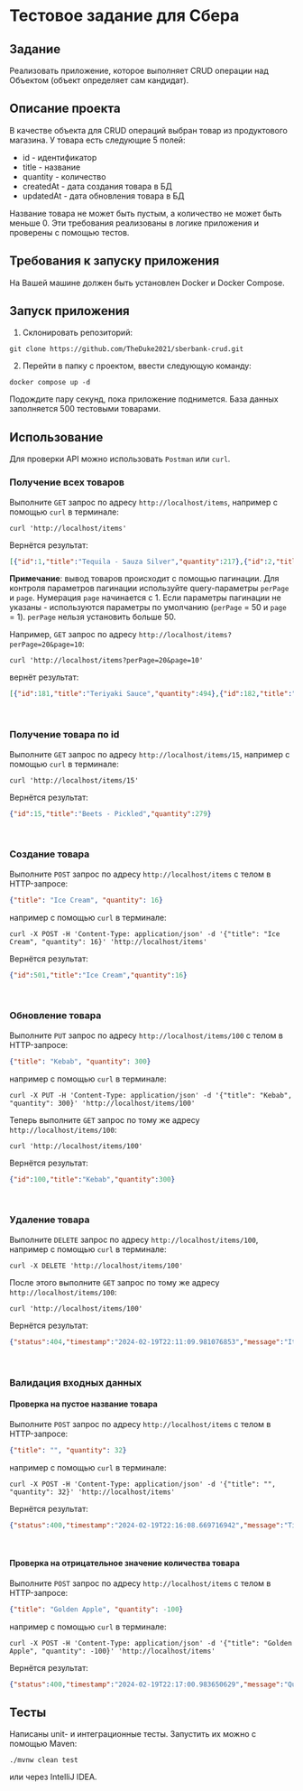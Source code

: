 # Тестовое задание для Сбера
## Задание
Реализовать приложение, которое выполняет CRUD операции над Объектом (объект определяет сам кандидат).

## Описание проекта
В качестве объекта для CRUD операций выбран товар из продуктового магазина. У товара есть следующие 5 полей:
- id - идентификатор
- title - название
- quantity - количество
- createdAt - дата создания товара в БД
- updatedAt - дата обновления товара в БД

Название товара не может быть пустым, а количество не может быть меньше 0. Эти требования реализованы в логике приложения и проверены с помощью тестов.

## Требования к запуску приложения
На Вашей машине должен быть установлен Docker и Docker Compose.

## Запуск приложения
1. Склонировать репозиторий:
 ```console
 git clone https://github.com/TheDuke2021/sberbank-crud.git
 ```
2. Перейти в папку с проектом, ввести следующую команду:
```console
docker compose up -d
```
Подождите пару секунд, пока приложение поднимется.
База данных заполняется 500 тестовыми товарами.

## Использование
Для проверки API можно использовать `Postman` или `curl`.
<br>

### Получение всех товаров
Выполните `GET` запрос по адресу `http://localhost/items`, например с помощью `curl` в терминале:
```console
curl 'http://localhost/items'
```

Вернётся результат:
```json
[{"id":1,"title":"Tequila - Sauza Silver","quantity":217},{"id":2,"title":"Beans - Kidney White","quantity":404},{"id":3,"title":"Veal - Liver","quantity":406},{"id":4,"title":"Doilies - 7, Paper","quantity":514},{"id":5,"title":"Pepper - Chillies, Crushed","quantity":757},{"id":6,"title":"Nut - Pine Nuts, Whole","quantity":450},{"id":7,"title":"Cookie Dough - Oatmeal Rasin","quantity":731},{"id":8,"title":"Banana - Green","quantity":30},{"id":9,"title":"Turkey - Whole, Fresh","quantity":395},{"id":10,"title":"Blouse / Shirt / Sweater","quantity":141},{"id":11,"title":"Beer - Sleemans Cream Ale","quantity":429},{"id":12,"title":"Pasta - Lasagna Noodle, Frozen","quantity":458},{"id":13,"title":"Graham Cracker Mix","quantity":60},{"id":14,"title":"Apples - Spartan","quantity":76},{"id":15,"title":"Beets - Pickled","quantity":279},{"id":16,"title":"Foil Wrap","quantity":46},{"id":17,"title":"Table Cloth 62x120 Colour","quantity":504},{"id":18,"title":"Bread - White, Sliced","quantity":940},{"id":19,"title":"Vinegar - Raspberry","quantity":172},{"id":20,"title":"Nougat - Paste / Cream","quantity":546},{"id":21,"title":"Beer - Upper Canada Light","quantity":885},{"id":22,"title":"Lettuce - Treviso","quantity":301},{"id":23,"title":"Goulash Seasoning","quantity":996},{"id":24,"title":"Olives - Green, Pitted","quantity":86},{"id":25,"title":"Wine - Red, Pelee Island Merlot","quantity":895},{"id":26,"title":"Beef - Top Sirloin","quantity":704},{"id":27,"title":"Peach - Halves","quantity":14},{"id":28,"title":"Aspic - Light","quantity":335},{"id":29,"title":"Jam - Apricot","quantity":342},{"id":30,"title":"Veal - Inside, Choice","quantity":162},{"id":31,"title":"Basil - Dry, Rubbed","quantity":642},{"id":32,"title":"Nantucket - Pomegranate Pear","quantity":868},{"id":33,"title":"Ham - Cooked","quantity":790},{"id":34,"title":"Duck - Whole","quantity":160},{"id":35,"title":"Pomegranates","quantity":98},{"id":36,"title":"Flour - Rye","quantity":686},{"id":37,"title":"Syrup - Golden, Lyles","quantity":176},{"id":38,"title":"Wine - Sauvignon Blanc Oyster","quantity":773},{"id":39,"title":"Soup - Campbells Chicken","quantity":338},{"id":40,"title":"Red Currant Jelly","quantity":522},{"id":41,"title":"Apricots Fresh","quantity":148},{"id":42,"title":"Wine - Rioja Campo Viejo","quantity":91},{"id":43,"title":"Instant Coffee","quantity":707},{"id":44,"title":"Wine - Sauvignon Blanc","quantity":594},{"id":45,"title":"Beer - Upper Canada Lager","quantity":753},{"id":46,"title":"Milk - Chocolate 500ml","quantity":720},{"id":47,"title":"Veal - Inside, Choice","quantity":961},{"id":48,"title":"Rolled Oats","quantity":929},{"id":49,"title":"Sauce - White, Mix","quantity":301},{"id":50,"title":"Rice - Jasmine Sented","quantity":66}]
```

__Примечание__: вывод товаров происходит с помощью пагинации. Для контроля параметров пагинации используйте query-параметры `perPage` и `page`. Нумерация `page` начинается с 1. Если параметры пагинации не указаны - используются параметры по умолчанию (`perPage` = 50 и `page` = 1). `perPage` нельзя установить больше 50.

Например, `GET` запрос по адресу `http://localhost/items?perPage=20&page=10`:
```console
curl 'http://localhost/items?perPage=20&page=10'
```
вернёт результат:
```json
[{"id":181,"title":"Teriyaki Sauce","quantity":494},{"id":182,"title":"Cilantro / Coriander - Fresh","quantity":557},{"id":183,"title":"Nut - Macadamia","quantity":113},{"id":184,"title":"Ostrich - Prime Cut","quantity":747},{"id":185,"title":"Green Tea Refresher","quantity":969},{"id":186,"title":"Beer - Fruli","quantity":585},{"id":187,"title":"Tarragon - Fresh","quantity":577},{"id":188,"title":"Capon - Breast, Wing On","quantity":878},{"id":189,"title":"Beef - Tenderloin Tails","quantity":790},{"id":190,"title":"Bread - Pita","quantity":396},{"id":191,"title":"Coffee - Beans, Whole","quantity":222},{"id":192,"title":"The Pop Shoppe - Black Cherry","quantity":488},{"id":193,"title":"Pork - Bones","quantity":807},{"id":194,"title":"Bag - Regular Kraft 20 Lb","quantity":812},{"id":195,"title":"Parsnip","quantity":229},{"id":196,"title":"The Pop Shoppe - Lime Rickey","quantity":934},{"id":197,"title":"Lotus Root","quantity":855},{"id":198,"title":"Devonshire Cream","quantity":255},{"id":199,"title":"Soup - Cream Of Potato / Leek","quantity":845},{"id":200,"title":"Taro Root","quantity":86}]
```
<br>

### Получение товара по id
Выполните  `GET`  запрос по адресу  `http://localhost/items/15`, например с помощью  `curl`  в терминале:
```console
curl 'http://localhost/items/15'
```
Вернётся результат:
```json
{"id":15,"title":"Beets - Pickled","quantity":279}
```
<br>

### Создание товара
Выполните  `POST`  запрос по адресу  `http://localhost/items` с телом в HTTP-запросе:
```json
{"title": "Ice Cream", "quantity": 16}
```
например с помощью  `curl`  в терминале:
```console
curl -X POST -H 'Content-Type: application/json' -d '{"title": "Ice Cream", "quantity": 16}' 'http://localhost/items'
```
Вернётся результат:
```json
{"id":501,"title":"Ice Cream","quantity":16}
```
<br>

### Обновление товара
Выполните `PUT` запрос по адресу `http://localhost/items/100` с телом в HTTP-запросе:
```json
{"title": "Kebab", "quantity": 300}
```
например с помощью  `curl`  в терминале:
```console
curl -X PUT -H 'Content-Type: application/json' -d '{"title": "Kebab", "quantity": 300}' 'http://localhost/items/100'
```
Теперь выполните `GET` запрос по тому же адресу `http://localhost/items/100`:
```console
curl 'http://localhost/items/100'
```

Вернётся результат:
```json
{"id":100,"title":"Kebab","quantity":300}
```
<br>

### Удаление товара
Выполните `DELETE` запрос по адресу `http://localhost/items/100`, например с помощью  `curl`  в терминале:
```console
curl -X DELETE 'http://localhost/items/100'
```
После этого выполните `GET` запрос по тому же адресу `http://localhost/items/100`:
```console
curl 'http://localhost/items/100'
```
Вернётся результат:
```json
{"status":404,"timestamp":"2024-02-19T22:11:09.981076853","message":"Item with id 100 was not found!"}
```
<br>

### Валидация входных данных
#### Проверка на пустое название товара
Выполните  `POST`  запрос по адресу  `http://localhost/items` с телом в HTTP-запросе:
```json
{"title": "", "quantity": 32}
```
например с помощью  `curl`  в терминале:
```console
curl -X POST -H 'Content-Type: application/json' -d '{"title": "", "quantity": 32}' 'http://localhost/items'
```
Вернётся результат:
```json
{"status":400,"timestamp":"2024-02-19T22:16:08.669716942","message":"Title of an item must not be empty!"}
```
<br>

#### Проверка на отрицательное значение количества товара
Выполните  `POST`  запрос по адресу  `http://localhost/items` с телом в HTTP-запросе:
```json
{"title": "Golden Apple", "quantity": -100}
```
например с помощью  `curl`  в терминале:
```console
curl -X POST -H 'Content-Type: application/json' -d '{"title": "Golden Apple", "quantity": -100}' 'http://localhost/items'
```
Вернётся результат:
```json
{"status":400,"timestamp":"2024-02-19T22:17:00.983650629","message":"Quantity of an item must not be negative!"}
```

## Тесты
Написаны unit- и интеграционные тесты. Запустить их можно с помощью Maven:
```console
./mvnw clean test
```
или через IntelliJ IDEA.